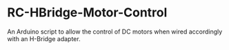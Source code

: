 # RC-HBridge-Motor-Control
An Arduino script to allow the control of DC motors when wired accordingly with an H-Bridge adapter.
